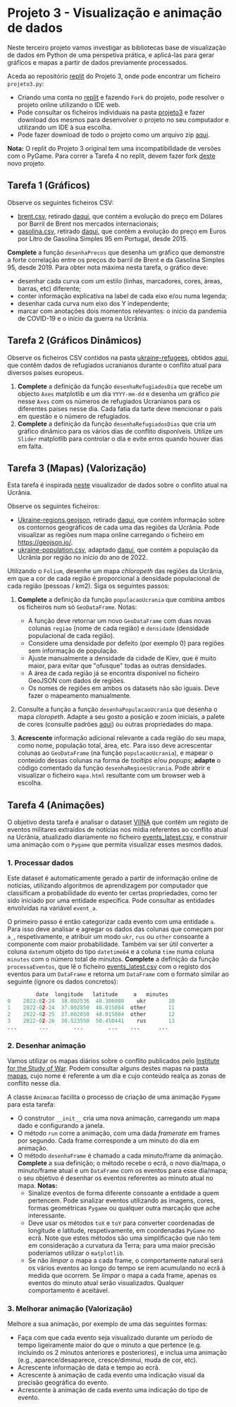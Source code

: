 
# Projeto 3 - Visualização e animação de dados

Neste terceiro projeto vamos investigar as bibliotecas base de visualização de dados em Python de uma perspetiva prática, e aplicá-las para gerar gráficos e mapas a partir de dados previamente processados.

Aceda ao repositório [replit](https://replit.com/@up652136/Prog2-Proj3) do Projeto 3, onde pode encontrar um ficheiro `projeto3.py`:

- Criando uma conta no [replit](https://replit.com/) e fazendo `Fork` do projeto, pode resolver o projeto online utilizando o IDE web. 
- Pode consultar os ficheiros individuais na pasta [projeto3](../scripts/projeto3) e fazer download dos mesmos para desenvolver o projeto no seu computador e utilizando um IDE à sua escolha.
- Pode fazer download de todo o projeto como um arquivo zip [aqui](../scripts/projeto3.zip).

**Nota:** O replit do Projeto 3 original tem uma incompatibilidade de versões com o PyGame. Para correr a Tarefa 4 no replit, devem fazer fork [deste](https://replit.com/@up652136/Prog2-Proj3-PyGame) novo projeto.

## Tarefa 1 (Gráficos)

Observe os seguintes ficheiros CSV:

* [brent.csv](../scripts/projeto3/dados/brent.csv), retirado [daqui](https://www.macrotrends.net/2480/brent-crude-oil-prices-10-year-daily-chart), que contém a evolução do preço em Dólares por Barril de Brent nos mercados internacionais;
* [gasolina.csv](../scripts/projeto3/dados/gasolina.csv), retirado [daqui](https://precoscombustiveis.dgeg.gov.pt/estatistica/preco-medio-diario/), que contém a evolução do preço em Euros por Litro de Gasolina Simples 95 em Portugal, desde 2015.

**Complete** a função `desenhaPrecos` que desenha um gráfico que demonstre a forte correlação entre os preços do barril de Brent e da Gasolina Simples 95, desde 2019.
Para obter nota máxima nesta tarefa, o gráfico deve:

* desenhar cada curva com um estilo (linhas, marcadores, cores, áreas, barras, etc) diferente;
* conter informação explicativa na label de cada eixo e/ou numa legenda;
* desenhar cada curva num eixo dos Y independente;
* marcar com anotações dois momentos relevantes: o início da pandemia de COVID-19 e o início da guerra na Ucrânia.

## Tarefa 2 (Gráficos Dinâmicos) 

Observe os ficheiros CSV contidos na pasta [ukraine-refugees](../scripts/projeto3/dados/ukraine-refugees), obtidos [aqui](https://github.com/datadesk/ukraine-refugee-tracker/tree/main/raw/daily), que contêm dados de refugiados ucranianos durante o conflito atual para diversos países europeus.

1. **Complete** a definição da função `desenhaRefugiadosDia` que recebe um objecto `Axes` matplotlib e um dia `YYYY-mm-dd` e desenha um gráfico *pie* nesse `Axes` com os números de refugiados Ucranianos para os diferentes países nesse dia. Cada fatia da tarte deve mencionar o país em questão e o número de refugiados.
2. **Complete** a definição da função `desenhaRefugiadosDias` que cria um gráfico dinâmico para os vários dias de conflito disponíveis. Utilize um `Slider` matplotlib para controlar o dia e evite erros quando houver dias em falta.

## Tarefa 3 (Mapas) (Valorização)

Esta tarefa é inspirada [neste](https://data.humdata.org/visualization/ukraine-humanitarian-operations/) visualizador de dados sobre o conflito atual na Ucrânia.

Observe os seguintes ficheiros:

* [Ukraine-regions.geojson](../scripts/projeto3/dados/Ukraine-regions.geojson), retirado [daqui](https://raw.githubusercontent.com/org-scn-design-studio-community/sdkcommunitymaps/master/geojson/Europe/Ukraine-regions.json), que contém informação sobre os contornos geográficos de cada uma das regiões da Ucrânia. Pode visualizar as regiões num mapa online carregando o ficheiro em <https://geojson.io/>.
* [ukraine-population.csv](../scripts/projeto3/dados/ukraine-population.csv), adaptado [daqui](http://database.ukrcensus.gov.ua/PXWEB2007/eng/news/op_popul_e.asp), que contém a população da Ucrânia por região no início do ano de 2022. 

Utilizando o `Folium`, desenhe um mapa *chloropeth* das regiões da Ucrânia, em que a cor de cada região é proporcional à densidade populacional de cada região (pessoas / km2). Siga os seguintes passos:

1. **Complete** a definição da função `populacaoUcrania` que combina ambos os ficheiros num só `GeoDataFrame`. Notas:

    - A função deve retornar um novo `GeoDataFrame` com duas novas colunas `regiao` (nome de cada região) e `densidade` (densidade populacional de cada região).
    - Considere uma densidade por defeito (por exemplo 0) para regiões sem informação de população.
    - Ajuste manualmente a densidade da cidade de Kiev, que é muito maior, para evitar que "ofusque" todas as outras densidades.
    - A área de cada região já se encontra disponível no ficheiro GeoJSON com dados de regiões.
    - Os nomes de regiões em ambos os datasets não são iguais. Deve fazer o mapeamento manualmente.

2. Consulte a função a função `desenhaPopulacaoUcrania` que desenha o mapa *cloropeth*. Adapte a seu gosto a posição e zoom iniciais, a palete de cores (consulte padrões [aqui](https://colorbrewer2.org/)) ou outras propriedades do mapa.
3. **Acrescente** informação adicional relevante a cada região do seu mapa, como nome, população total, área, etc. Para isso deve acrescentar colunas ao `GeoDataFrame` (na função `populacaoUcrania`), e mapear o conteúdo dessas colunas na forma de *tooltips* e/ou *popups*; **adapte** o código comentado da função `desenhaRegioesUcrania`. Pode abrir e visualizar o ficheiro `mapa.html` resultante com um browser web à escolha.

## Tarefa 4 (Animações)

O objetivo desta tarefa é analisar o dataset [VIINA](https://github.com/zhukovyuri/VIINA) que contém um registo de eventos militares extraídos de notícias nos mídia referentes ao conflito atual na Ucrânia, atualizado diariamente no ficheiro [events_latest.csv](https://raw.githubusercontent.com/zhukovyuri/VIINA/master/Data/events_latest.csv), e construir uma animação com o `Pygame` que permita visualizar esses mesmos dados.

### 1. Processar dados

Este dataset é automaticamente gerado a partir de informação online de notícias, utilizando algoritmos de aprendizagem por computador que classificam a probabilidade do evento ter certas propriedades, como ter sido iniciado por uma entidade específica. Pode consultar as entidades envolvidas na variável `event_a`.

O primeiro passo é então categorizar cada evento com uma entidade `a`. Para isso deve analisar e agregar os dados das colunas que começam por `a_`, respetivamente, e atribuir um modo `ukr`, `rus` ou `other` consoante a componente com maior probabilidade.
Também vai ser útil converter a coluna `date`num objeto do tipo `datetime64` e a coluna `time` numa coluna `minutes` com o número total de minutos.
**Complete** a definição da função `processaEventos`, que lê o ficheiro [events_latest.csv](../scripts/projeto3/dados/events_latest.csv) com o registo dos eventos para um `DataFrame` e retorna um `DataFrame` com o formato similar ao seguinte (ignore os dados concretos):
```python
         date  longitude   latitude     a   minutes
0    2022-02-24  38.002536  48.306080    ukr       10
1    2022-02-24  37.802850  48.015884  other       11
2    2022-02-25  37.802850  48.015884  other       12
3    2022-02-26  30.523550  50.450441    rus       13
...       ...        ...        ...    ...      ...
```

### 2. Desenhar animação

Vamos utilizar os mapas diários sobre o conflito publicados pelo [Institute for the Study of War](https://www.understandingwar.org/). Podem consultar alguns destes mapas na pasta [mapas](../scripts/projeto3/mapas), cujo nome é referente a um dia e cujo conteúdo realça as zonas de conflito nesse dia. 

A classe `Animacao` facilita o processo de criação de uma animação `Pygame` para esta tarefa:

* O construtor `__init__` cria uma nova animação, carregando um mapa dado e configurando a janela.
* O método `run` corre a animação, com uma dada *framerate* em frames por segundo. Cada frame corresponde a um minuto do dia em animação.
* O método `desenhaFrame` é chamado a cada minuto/frame da animação. **Complete** a sua definição; o método recebe o ecrã, o novo dia/mapa, o minuto/frame atual e um `DataFrame` com os eventos para esse dia/mapa; o seu objetivo é desenhar os eventos referentes ao minuto atual no mapa. **Notas:**
    - Sinalize eventos de forma diferente consoante a entidade a quem pertencem. Pode sinalizar eventos utilizando as imagens, cores, formas geométricas `Pygame` ou qualquer outra marcação que ache interessante.
    - Deve usar os métodos `toX` e `toY` para converter coordenadas de longitude e latitude, respetivamente, em coordenadas `PyGame` no ecrã. Note que estes métodos são uma simplificação que não tem em consideração a curvatura da Terra; para uma maior precisão poderíamos utilizar o `matplotlib`.
    - Se não *limpar* o mapa a cada frame, o comportamente natural será os vários eventos ao longo do tempo se irem acumulando no ecrã à medida que ocorrem. Se *limpar* o mapa a cada frame, apenas os eventos do minuto atual serão visualizados. Qualquer comportamento é aceitável.

### 3. Melhorar animação (Valorização)

Melhore a sua animação, por exemplo de uma das seguintes formas:

* Faça com que cada evento seja visualizado durante um período de tempo ligeiramente maior do que o minuto a que pertence (e.g. incluindo os 2 minutos anteriores e posteriores), e inclua uma animação (e.g., aparece/desaparece, cresce/diminui, muda de cor, etc).
* Acrescente informação de data e tempo ao ecrã.
* Acrescente à animação de cada evento uma indicação visual da precisão geográfica do evento. 
* Acrescente à animação de cada evento uma indicação do tipo de evento.


